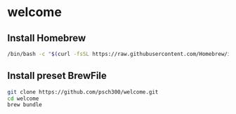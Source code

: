 # welcome

## Install Homebrew
```zsh
/bin/bash -c "$(curl -fsSL https://raw.githubusercontent.com/Homebrew/install/HEAD/install.sh)"
```

## Install preset BrewFile
```zsh
git clone https://github.com/psch300/welcome.git
cd welcome
brew bundle
```
